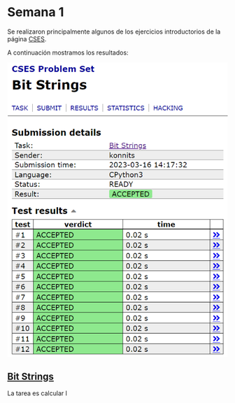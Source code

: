 # Semana 1

Se realizaron principalmente algunos de los ejercicios introductorios de la página [CSES](https://cses.fi/problemset/).

A continuación mostramos los resultados:

![Bit String](https://github.com/Konnits/INF349-Programacion-competitiva/blob/master/W1/Images/bit_strings.png)

## [Bit Strings](https://cses.fi/problemset/task/1617/)

La tarea es calcular l
